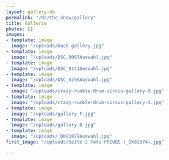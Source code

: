 ```yaml
---
layout: gallery-de
permalink: "/de/the-show/gallery"
title: Gallerie
photos: []
images:
- template: image
  image: "/uploads/back gallery.jpg"
- template: image
  image: "/uploads/DSC_0087Auswahl.jpg"
- template: image
  image: "/uploads/DSC_0141Auswahl.jpg"
- template: image
  image: "/uploads/DSC_0196Auswahl.jpg"
- template: image
  image: "/uploads/crazy-rumble-drum-circus-gallery-9.jpg"
- template: image
  image: "/uploads/crazy-rumble-drum-circus-gallery-4.jpg"
- template: image
  image: "/uploads/gallery F.jpg"
- template: image
  image: "/uploads/gallery B.jpg"
- template: image
  image: "/uploads/_DK81879Auswahl.jpg"
first_image: "/uploads/Seite 2 Foto FREUDE (_DK81874).jpg"

---
```

